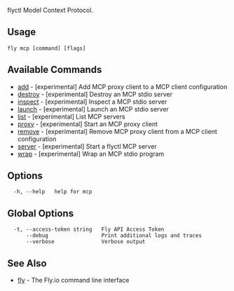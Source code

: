 flyctl Model Context Protocol.


## Usage
~~~
fly mcp [command] [flags]
~~~

## Available Commands
* [add](/docs/flyctl/mcp-add/)	 - [experimental] Add MCP proxy client to a MCP client configuration
* [destroy](/docs/flyctl/mcp-destroy/)	 - [experimental] Destroy an MCP stdio server
* [inspect](/docs/flyctl/mcp-inspect/)	 - [experimental] Inspect a MCP stdio server
* [launch](/docs/flyctl/mcp-launch/)	 - [experimental] Launch an MCP stdio server
* [list](/docs/flyctl/mcp-list/)	 - [experimental] List MCP servers
* [proxy](/docs/flyctl/mcp-proxy/)	 - [experimental] Start an MCP proxy client
* [remove](/docs/flyctl/mcp-remove/)	 - [experimental] Remove MCP proxy client from a MCP client configuration
* [server](/docs/flyctl/mcp-server/)	 - [experimental] Start a flyctl MCP server
* [wrap](/docs/flyctl/mcp-wrap/)	 - [experimental] Wrap an MCP stdio program

## Options

~~~
  -h, --help   help for mcp
~~~

## Global Options

~~~
  -t, --access-token string   Fly API Access Token
      --debug                 Print additional logs and traces
      --verbose               Verbose output
~~~

## See Also

* [fly](/docs/flyctl/help/)	 - The Fly.io command line interface

